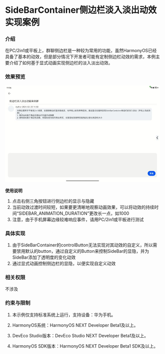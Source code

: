 # SideBarContainer侧边栏淡入淡出动效实现案例

### 介绍

在PC/2in1或平板上，群聊侧边栏是一种较为常用的功能，虽然HarmonyOS已经具备了基本的动效，但是部分情况下开发者可能有定制侧边栏动效的需求，本例主要介绍了如何基于显式动画实现侧边栏的淡入淡出动效。

### 效果预览

![](../../../../../../screenshots/device/sidebarAnimation.gif)

**使用说明**

1. 点击右侧三角按钮进行侧边栏的显示与隐藏
2. 当前动效过渡时间较短，如果要更清晰地观察动画效果，可以将动效的持续时间“SIDEBAR_ANIMATION_DURATION”更改长一点，如1000
3. 注意，由于手机屏幕边缘较难响应事件，请用PC/2in1或平板进行测试

### 具体实现

1. 由于SideBarContainer的controlButton无法实现对其动效的自定义，所以需要禁用默认的button，通过自定义的Button来控制SideBar的显隐，并为SideBar添加了透明度的变化动效
2. 通过显式动画控制侧边栏的显隐，以便实现自定义动效

### 相关权限

不涉及

### 约束与限制

1. 本示例仅支持标准系统上运行，支持设备：华为手机。

2. HarmonyOS系统：HarmonyOS NEXT Developer Beta1及以上。

3. DevEco Studio版本：DevEco Studio NEXT Developer Beta1及以上。

4. HarmonyOS SDK版本：HarmonyOS NEXT Developer Beta1 SDK及以上。